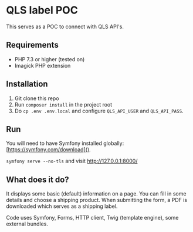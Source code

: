 # QLS label POC
This serves as a POC to connect with QLS API's.

## Requirements
* PHP 7.3 or higher (tested on)
* Imagick PHP extension

## Installation
1. Git clone this repo
2. Run `composer install` in the project root
3. Do `cp .env .env.local` and configure `QLS_API_USER` and `QLS_API_PASS`.

## Run
You will need to have Symfony installed globally: [https://symfony.com/download]().

`symfony serve --no-tls` and visit http://127.0.0.1:8000/

## What does it do?
It displays some basic (default) information on a page.
You can fill in some details and choose a shipping product.
When submitting the form, a PDF is downloaded which serves as a shipping label.

Code uses Symfony, Forms, HTTP client, Twig (template engine), some external bundles.
